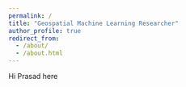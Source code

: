 ```yaml
---
permalink: /
title: "Geospatial Machine Learning Researcher"
author_profile: true
redirect_from: 
  - /about/
  - /about.html
---
```


Hi Prasad here

